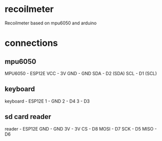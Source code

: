# recoilmeter
Recoilmeter based on mpu6050 and arduino


# connections

## mpu6050

MPU6050	-	ESP12E
VCC		-	3V
GND		-	GND
SDA		-	D2 (SDA)
SCL		- 	D1 (SCL)


## keyboard
keyboard	-	ESP12E
1			-	GND
2			-	D4
3			-	D3

## sd card reader
reader  - ESP12E
GND     - GND
3V      - 3V
CS      - D8 
MOSI    - D7
SCK     - D5
MISO    - D6
